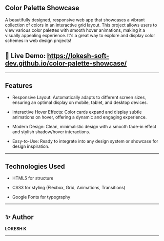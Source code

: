 ## Color Palette Showcase

A beautifully designed, responsive web app that showcases a vibrant collection of colors in an interactive grid layout. This project allows users to view various color palettes with smooth hover animations, making it a visually appealing experience. It's a great way to explore and display color schemes in web design projects!

## 🚀 Live Demo: https://lokesh-soft-dev.github.io/color-palette-showcase/
---
## Features

- Responsive Layout: Automatically adapts to different screen sizes, ensuring an optimal display on mobile, tablet, and desktop devices.

- Interactive Hover Effects: Color cards expand and display subtle animations on hover, offering a dynamic and engaging experience.

- Modern Design: Clean, minimalistic design with a smooth fade-in effect and stylish shadow/hover interactions.

- Easy-to-Use: Ready to integrate into any design system or showcase for design inspiration.
---
## Technologies Used

- HTML5 for structure

- CSS3 for styling (Flexbox, Grid, Animations, Transitions)

- Google Fonts for typography
---

## ✨ Author

**LOKESH K**  

---
